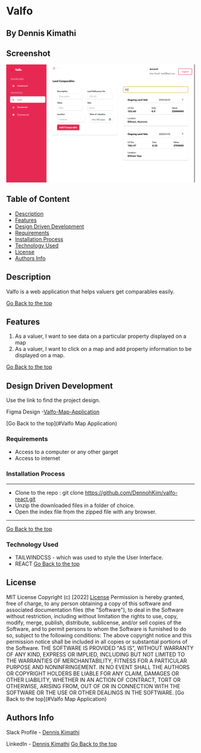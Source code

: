 # Valfo
## By Dennis Kimathi

## Screenshot
 ![image](./src/assets/images/residential.png)

 ## Table of Content
 - [Description](#description)
 - [Features](#features)
 - [Design Driven Development](#Design-Driven-Development)
 - [Requirements](#requirements)
 - [Installation Process](#installation-Process)
 - [Technology  Used](#technology-Used)
 - [License](#license)
 - [Authors Info](#Authors-Info)


## Description
<p>Valfo is a web application that helps valuers get comparables easily.</p>

[Go Back to the top](#Valfo)
## Features

1. As a valuer, I want to see data on a particular property displayed on a map
2. As a valuer, I want to  click on a map and add property information to be displayed on a map.

[Go Back to the top](#Valfo)

## Design Driven Development

Use the link to find the project design.

Figma Design -[Valfo-Map-Application](https://www.figma.com/file/Aycibqlg8MyOG1jUykOD3l/Valfo?node-id=573%3A16)

[Go Back to the top](#Valfo Map Application)

 ###  Requirements
 * Access to  a computer or any other garget
 * Access to internet

 ### Installation Process
 ****
* Clone to the repo : git clone https://github.com/DennohKim/valfo-react.git
* Unzip the downloaded files in a folder of choice.
* Open the index file from the zipped file with any browser.
 ****
 [Go Back to the top](#Valfo)

### Technology  Used
* TAILWINDCSS - which was used to style the User Interface.
* REACT
[Go Back to the top](#Valfo)

## License
MIT License
Copyright (c) [2022] [License](LICENSE.txt)
Permission is hereby granted, free of charge, to any person obtaining a copy
of this software and associated documentation files (the "Software"), to deal
in the Software without restriction, including without limitation the rights
to use, copy, modify, merge, publish, distribute, sublicense, and/or sell
copies of the Software, and to permit persons to whom the Software is
furnished to do so, subject to the following conditions:
The above copyright notice and this permission notice shall be included in all
copies or substantial portions of the Software.
THE SOFTWARE IS PROVIDED "AS IS", WITHOUT WARRANTY OF ANY KIND, EXPRESS OR
IMPLIED, INCLUDING BUT NOT LIMITED TO THE WARRANTIES OF MERCHANTABILITY,
FITNESS FOR A PARTICULAR PURPOSE AND NONINFRINGEMENT. IN NO EVENT SHALL THE
AUTHORS OR COPYRIGHT HOLDERS BE LIABLE FOR ANY CLAIM, DAMAGES OR OTHER
LIABILITY, WHETHER IN AN ACTION OF CONTRACT, TORT OR OTHERWISE, ARISING FROM,
OUT OF OR IN CONNECTION WITH THE SOFTWARE OR THE USE OR OTHER DEALINGS IN THE
SOFTWARE.
[Go Back to the top](#Valfo Map Application)

## Authors Info
Slack Profile - [Dennis Kimathi](https://app.slack.com/client/T0101L740P4/C010E0J8BRA/user_profile/U03CYMSV3DZ)

LinkedIn - [Dennis Kimathi](https://www.linkedin.com/in/dennis-kimathi-46326711b/)
[Go Back to the top](#Valfo)